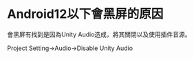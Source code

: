 # Android12以下會黑屏的原因

會黑屏有找到是因為Unity Audio造成，將其關閉以及使用插件音源。

Project Setting→Audio→Disable Unity Audio